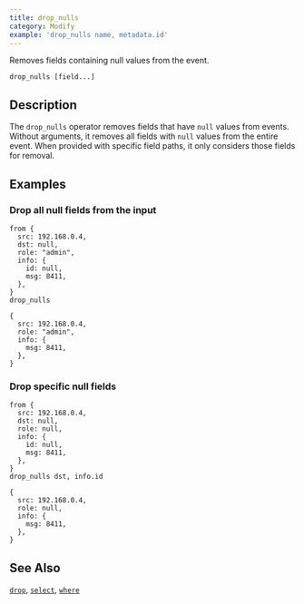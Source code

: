 ```yaml
---
title: drop_nulls
category: Modify
example: 'drop_nulls name, metadata.id'
---
```


Removes fields containing null values from the event.

```tql
drop_nulls [field...]
```

## Description

The `drop_nulls` operator removes fields that have `null` values from events.
Without arguments, it removes all fields with `null` values from the entire event.
When provided with specific field paths, it only considers those fields for removal.

## Examples

### Drop all null fields from the input

```tql
from {
  src: 192.168.0.4,
  dst: null,
  role: "admin",
  info: {
    id: null,
    msg: 8411,
  },
}
drop_nulls
```

```tql
{
  src: 192.168.0.4,
  role: "admin",
  info: {
    msg: 8411,
  },
}
```

### Drop specific null fields

```tql
from {
  src: 192.168.0.4,
  dst: null,
  role: null,
  info: {
    id: null,
    msg: 8411,
  },
}
drop_nulls dst, info.id
```

```tql
{
  src: 192.168.0.4,
  role: null,
  info: {
    msg: 8411,
  },
}
```

## See Also

[`drop`](/reference/operators/drop),
[`select`](/reference/operators/select),
[`where`](/reference/operators/where)